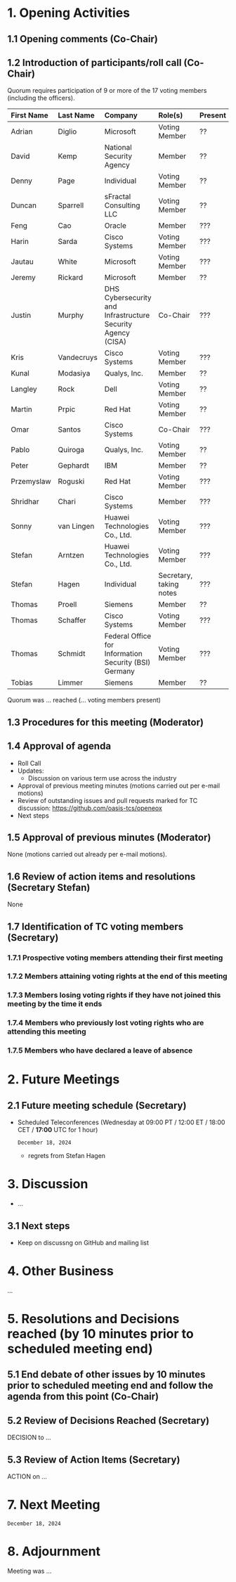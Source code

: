 # 1. Opening Activities

## 1.1 Opening comments (Co-Chair)

## 1.2 Introduction of participants/roll call (Co-Chair)

Quorum requires participation of 9 or more of the 17 voting members (including the officers).

| First Name | Last Name  | Company                                                     | Role(s)                   | Present |
|:-----------|:-----------|:------------------------------------------------------------|:--------------------------|:--------|
| Adrian     | Diglio     | Microsoft                                                   | Voting Member             | ??      |
| David      | Kemp       | National Security Agency                                    | Member                    | ??      |
| Denny      | Page       | Individual                                                  | Voting Member             | ??      |
| Duncan     | Sparrell   | sFractal Consulting LLC                                     | Voting Member             | ??      |
| Feng       | Cao        | Oracle                                                      | Member                    | ???     |
| Harin      | Sarda      | Cisco Systems                                               | Voting Member             | ???     |
| Jautau     | White      | Microsoft                                                   | Voting Member             | ???     |
| Jeremy     | Rickard    | Microsoft                                                   | Member                    | ??      |
| Justin     | Murphy     | DHS Cybersecurity and Infrastructure Security Agency (CISA) | Co-Chair                  | ???     |
| Kris       | Vandecruys | Cisco Systems                                               | Voting Member             | ???     |
| Kunal      | Modasiya   | Qualys, Inc.                                                | Member                    | ??      |
| Langley    | Rock       | Dell                                                        | Voting Member             | ??      |
| Martin     | Prpic      | Red Hat                                                     | Voting Member             | ??      |
| Omar       | Santos     | Cisco Systems                                               | Co-Chair                  | ???     |
| Pablo      | Quiroga    | Qualys, Inc.                                                | Voting Member             | ??      |
| Peter      | Gephardt   | IBM                                                         | Member                    | ??      |
| Przemyslaw | Roguski    | Red Hat                                                     | Voting Member             | ???     |
| Shridhar   | Chari      | Cisco Systems                                               | Member                    | ???     |
| Sonny      | van Lingen | Huawei Technologies Co., Ltd.                               | Voting Member             | ???     |
| Stefan     | Arntzen    | Huawei Technologies Co., Ltd.                               | Voting Member             | ???     |
| Stefan     | Hagen      | Individual                                                  | Secretary, taking notes   | ???     |
| Thomas     | Proell     | Siemens                                                     | Member                    | ??      |
| Thomas     | Schaffer   | Cisco Systems                                               | Voting Member             | ???     |
| Thomas     | Schmidt    | Federal Office for Information Security (BSI) Germany       | Voting Member             | ???     |
| Tobias     | Limmer     | Siemens                                                     | Member                    | ??      |

Quorum was ... reached (... voting members present)

## 1.3 Procedures for this meeting (Moderator)

## 1.4 Approval of agenda

* Roll Call  
* Updates:  
  * Discussion on various term use across the industry  
* Approval of previous meeting minutes (motions carried out per e-mail motions)  
* Review of outstanding issues and pull requests marked for TC discussion: https://github.com/oasis-tcs/openeox  
* Next steps  

## 1.5 Approval of previous minutes (Moderator)

None (motions carried out already per e-mail motions).

## 1.6 Review of action items and resolutions (Secretary Stefan)

None

## 1.7 Identification of TC voting members (Secretary)

### 1.7.1 Prospective voting members attending their first meeting

### 1.7.2 Members attaining voting rights at the end of this meeting

### 1.7.3 Members losing voting rights if they have not joined this meeting by the time it ends

### 1.7.4 Members who previously lost voting rights who are attending this meeting

### 1.7.5 Members who have declared a leave of absence

# 2. Future Meetings

## 2.1 Future meeting schedule (Secretary)

- Scheduled Teleconferences (Wednesday at 09:00 PT / 12:00 ET / 18:00 CET / **17:00** UTC for 1 hour)

    ```
    December 18, 2024
    ```
  - regrets from Stefan Hagen

# 3. Discussion

- ...

## 3.1 Next steps

* Keep on discussng on GitHub and mailing list

# 4. Other Business

...

# 5. Resolutions and Decisions reached (by 10 minutes prior to scheduled meeting end)

## 5.1 End debate of other issues by 10 minutes prior to scheduled meeting end and follow the agenda from this point (Co-Chair)

## 5.2 Review of Decisions Reached (Secretary)

DECISION to ...

## 5.3 Review of Action Items (Secretary)

ACTION on ...

# 7. Next Meeting

  ```
  December 18, 2024
  ```

# 8. Adjournment

Meeting was ...
